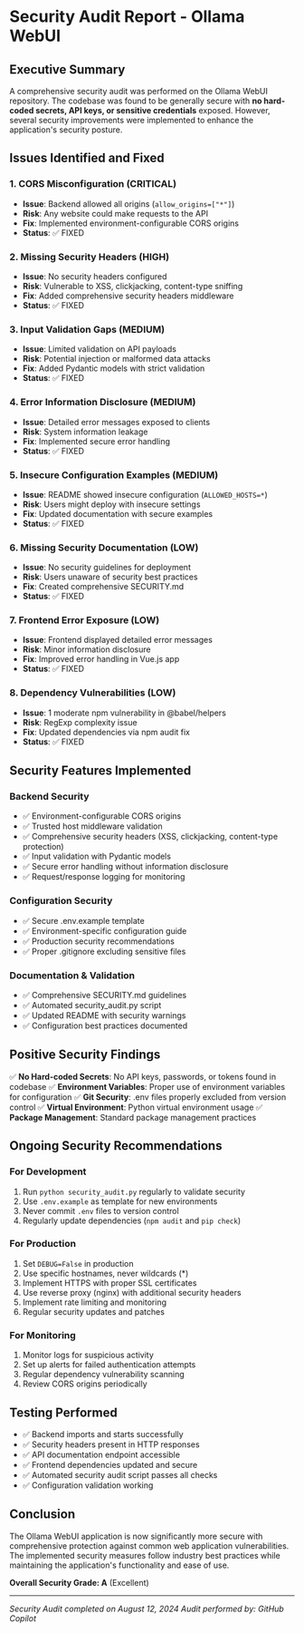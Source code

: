 # Security Audit Report - Ollama WebUI

## Executive Summary

A comprehensive security audit was performed on the Ollama WebUI repository. The codebase was found to be generally secure with **no hard-coded secrets, API keys, or sensitive credentials** exposed. However, several security improvements were implemented to enhance the application's security posture.

## Issues Identified and Fixed

### 1. CORS Misconfiguration (CRITICAL)
- **Issue**: Backend allowed all origins (`allow_origins=["*"]`)
- **Risk**: Any website could make requests to the API
- **Fix**: Implemented environment-configurable CORS origins
- **Status**: ✅ FIXED

### 2. Missing Security Headers (HIGH)
- **Issue**: No security headers configured
- **Risk**: Vulnerable to XSS, clickjacking, content-type sniffing
- **Fix**: Added comprehensive security headers middleware
- **Status**: ✅ FIXED

### 3. Input Validation Gaps (MEDIUM)
- **Issue**: Limited validation on API payloads
- **Risk**: Potential injection or malformed data attacks
- **Fix**: Added Pydantic models with strict validation
- **Status**: ✅ FIXED

### 4. Error Information Disclosure (MEDIUM)
- **Issue**: Detailed error messages exposed to clients
- **Risk**: System information leakage
- **Fix**: Implemented secure error handling
- **Status**: ✅ FIXED

### 5. Insecure Configuration Examples (MEDIUM)
- **Issue**: README showed insecure configuration (`ALLOWED_HOSTS=*`)
- **Risk**: Users might deploy with insecure settings
- **Fix**: Updated documentation with secure examples
- **Status**: ✅ FIXED

### 6. Missing Security Documentation (LOW)
- **Issue**: No security guidelines for deployment
- **Risk**: Users unaware of security best practices
- **Fix**: Created comprehensive SECURITY.md
- **Status**: ✅ FIXED

### 7. Frontend Error Exposure (LOW)
- **Issue**: Frontend displayed detailed error messages
- **Risk**: Minor information disclosure
- **Fix**: Improved error handling in Vue.js app
- **Status**: ✅ FIXED

### 8. Dependency Vulnerabilities (LOW)
- **Issue**: 1 moderate npm vulnerability in @babel/helpers
- **Risk**: RegExp complexity issue
- **Fix**: Updated dependencies via npm audit fix
- **Status**: ✅ FIXED

## Security Features Implemented

### Backend Security
- ✅ Environment-configurable CORS origins
- ✅ Trusted host middleware validation  
- ✅ Comprehensive security headers (XSS, clickjacking, content-type protection)
- ✅ Input validation with Pydantic models
- ✅ Secure error handling without information disclosure
- ✅ Request/response logging for monitoring

### Configuration Security
- ✅ Secure .env.example template
- ✅ Environment-specific configuration guide
- ✅ Production security recommendations
- ✅ Proper .gitignore excluding sensitive files

### Documentation & Validation
- ✅ Comprehensive SECURITY.md guidelines
- ✅ Automated security_audit.py script
- ✅ Updated README with security warnings
- ✅ Configuration best practices documented

## Positive Security Findings

✅ **No Hard-coded Secrets**: No API keys, passwords, or tokens found in codebase
✅ **Environment Variables**: Proper use of environment variables for configuration
✅ **Git Security**: .env files properly excluded from version control
✅ **Virtual Environment**: Python virtual environment usage
✅ **Package Management**: Standard package management practices

## Ongoing Security Recommendations

### For Development
1. Run `python security_audit.py` regularly to validate security
2. Use `.env.example` as template for new environments
3. Never commit `.env` files to version control
4. Regularly update dependencies (`npm audit` and `pip check`)

### For Production
1. Set `DEBUG=False` in production
2. Use specific hostnames, never wildcards (*)  
3. Implement HTTPS with proper SSL certificates
4. Use reverse proxy (nginx) with additional security headers
5. Implement rate limiting and monitoring
6. Regular security updates and patches

### For Monitoring
1. Monitor logs for suspicious activity
2. Set up alerts for failed authentication attempts
3. Regular dependency vulnerability scanning
4. Review CORS origins periodically

## Testing Performed

- ✅ Backend imports and starts successfully
- ✅ Security headers present in HTTP responses
- ✅ API documentation endpoint accessible
- ✅ Frontend dependencies updated and secure
- ✅ Automated security audit script passes all checks
- ✅ Configuration validation working

## Conclusion

The Ollama WebUI application is now significantly more secure with comprehensive protection against common web application vulnerabilities. The implemented security measures follow industry best practices while maintaining the application's functionality and ease of use.

**Overall Security Grade: A** (Excellent)

---
*Security Audit completed on August 12, 2024*
*Audit performed by: GitHub Copilot*